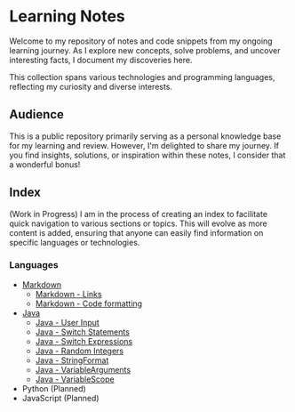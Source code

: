 # Learning Notes

Welcome to my repository of notes and code snippets from my ongoing learning
journey. As I explore new concepts, solve problems, and uncover interesting
facts, I document my discoveries here.

This collection spans various technologies and programming languages,
reflecting my curiosity and diverse interests.

## Audience

This is a public repository primarily serving as a personal knowledge base for
my learning and review. However, I'm delighted to share my journey.
If you find insights, solutions, or inspiration within these notes, I consider
that a wonderful bonus!

## Index

(Work in Progress) I am in the process of creating an index to facilitate quick
navigation to various sections or topics. This will evolve as more content is
added, ensuring that anyone can easily find information on specific languages or
technologies.

### Languages

- [Markdown](/markdown)
  - [Markdown - Links](/markdown/markdown-links.md)
  - [Markdown - Code formatting](/markdown/markdown-code-formatting.md)
- [Java](/java/)
  - [Java - User Input](/java/UserInput.java)
  - [Java - Switch Statements](/java/SwitchStatements.java)
  - [Java - Switch Expressions](/java/SwitchExpressions.java)
  - [Java - Random Integers](/java/RandomInteger.java)
  - [Java - StringFormat](/java/StringFormat.java)
  - [Java - VariableArguments](/java/VariableArguments.java)
  - [Java - VariableScope](/java/VariableScope.java)
- Python (Planned)
- JavaScript (Planned)
